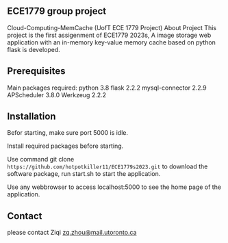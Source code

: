 ECE1779 group project
---

Cloud-Computing-MemCache (UofT ECE 1779 Project)
About Project
This project is the first assigenment of ECE1779 2023s, A image storage web application with an in-memory key-value memory cache based on python flask is developed. 

Prerequisites
---

Main packages required:
python 3.8
flask 2.2.2
mysql-connector 2.2.9
APScheduler 3.8.0
Werkzeug 2.2.2

Installation
---

Befor starting, make sure port 5000 is idle.

Install required packages before starting.

Use command git clone `https://github.com/hotpotkiller11/ECE1779s2023.git` to download the software package, run start.sh to start the application.

Use any webbrowser to access localhost:5000 to see the home page of the application.

Contact
---

please contact
Ziqi zq.zhou@mail.utoronto.ca
